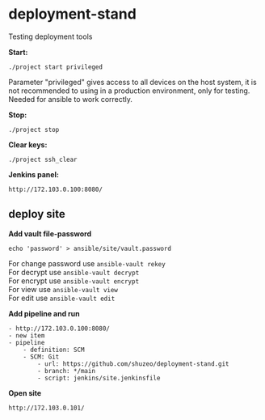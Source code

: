 # deployment-stand

Testing deployment tools

**Start:**

    ./project start privileged

Parameter "privileged" gives access to all devices on the host system, it is not recommended to using in a production environment, only for testing. Needed for ansible to work correctly.

**Stop:**

    ./project stop

**Clear keys:**

    ./project ssh_clear

**Jenkins panel:**

    http://172.103.0.100:8080/
    
## deploy site    

**Add vault file-password**

    echo 'password' > ansible/site/vault.password
    
For change password use `ansible-vault rekey`  
For decrypt use `ansible-vault decrypt`  
For encrypt use `ansible-vault encrypt`  
For view use `ansible-vault view`  
For edit use `ansible-vault edit`

**Add pipeline and run**

    - http://172.103.0.100:8080/
    - new item
    - pipeline
        - definition: SCM
        - SCM: Git
            - url: https://github.com/shuzeo/deployment-stand.git
            - branch: */main
            - script: jenkins/site.jenkinsfile
            
**Open site**

    http://172.103.0.101/            